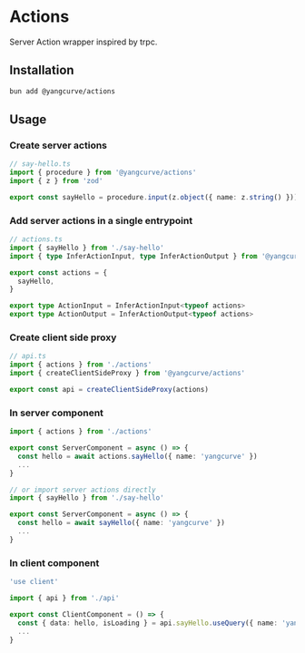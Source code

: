 # Actions

Server Action wrapper inspired by trpc.

## Installation

```sh
bun add @yangcurve/actions
```

## Usage

### Create server actions

```ts
// say-hello.ts
import { procedure } from '@yangcurve/actions'
import { z } from 'zod'

export const sayHello = procedure.input(z.object({ name: z.string() })).query(({ name }) => `Hello, ${name}!`)
```

### Add server actions in a single entrypoint

```ts
// actions.ts
import { sayHello } from './say-hello'
import { type InferActionInput, type InferActionOutput } from '@yangcurve/actions'

export const actions = {
  sayHello,
}

export type ActionInput = InferActionInput<typeof actions>
export type ActionOutput = InferActionOutput<typeof actions>
```

### Create client side proxy

```ts
// api.ts
import { actions } from './actions'
import { createClientSideProxy } from '@yangcurve/actions'

export const api = createClientSideProxy(actions)
```

### In server component

```ts
import { actions } from './actions'

export const ServerComponent = async () => {
  const hello = await actions.sayHello({ name: 'yangcurve' })
  ...
}

// or import server actions directly
import { sayHello } from './say-hello'

export const ServerComponent = async () => {
  const hello = await sayHello({ name: 'yangcurve' })
  ...
}
```

### In client component

```ts
'use client'

import { api } from './api'

export const ClientComponent = () => {
  const { data: hello, isLoading } = api.sayHello.useQuery({ name: 'yangcurve' })
  ...
}
```
